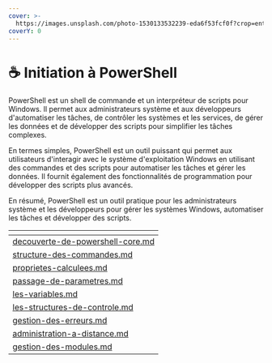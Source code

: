 ```yaml
---
cover: >-
  https://images.unsplash.com/photo-1530133532239-eda6f53fcf0f?crop=entropy&cs=tinysrgb&fm=jpg&ixid=MnwxOTcwMjR8MHwxfHNlYXJjaHw4fHx3aW5kb3dzJTIwMTF8ZW58MHx8fHwxNjc0OTk5MDgx&ixlib=rb-4.0.3&q=80
coverY: 0
---
```


# ☕ Initiation à PowerShell

PowerShell est un shell de commande et un interpréteur de scripts pour Windows. Il permet aux administrateurs système et aux développeurs d'automatiser les tâches, de contrôler les systèmes et les services, de gérer les données et de développer des scripts pour simplifier les tâches complexes.

En termes simples, PowerShell est un outil puissant qui permet aux utilisateurs d'interagir avec le système d'exploitation Windows en utilisant des commandes et des scripts pour automatiser les tâches et gérer les données. Il fournit également des fonctionnalités de programmation pour développer des scripts plus avancés.

En résumé, PowerShell est un outil pratique pour les administrateurs système et les développeurs pour gérer les systèmes Windows, automatiser les tâches et développer des scripts.

<table data-card-size="large" data-view="cards"><thead><tr><th data-card-target data-type="content-ref"></th></tr></thead><tbody><tr><td><a href="decouverte-de-powershell-core.md">decouverte-de-powershell-core.md</a></td></tr><tr><td><a href="structure-des-commandes.md">structure-des-commandes.md</a></td></tr><tr><td><a href="proprietes-calculees.md">proprietes-calculees.md</a></td></tr><tr><td><a href="passage-de-parametres.md">passage-de-parametres.md</a></td></tr><tr><td><a href="les-variables.md">les-variables.md</a></td></tr><tr><td><a href="les-structures-de-controle.md">les-structures-de-controle.md</a></td></tr><tr><td><a href="gestion-des-erreurs.md">gestion-des-erreurs.md</a></td></tr><tr><td><a href="administration-a-distance.md">administration-a-distance.md</a></td></tr><tr><td><a href="gestion-des-modules.md">gestion-des-modules.md</a></td></tr></tbody></table>
